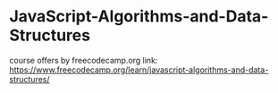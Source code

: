 # JavaScript-Algorithms-and-Data-Structures
course offers by freecodecamp.org link: https://www.freecodecamp.org/learn/javascript-algorithms-and-data-structures/
